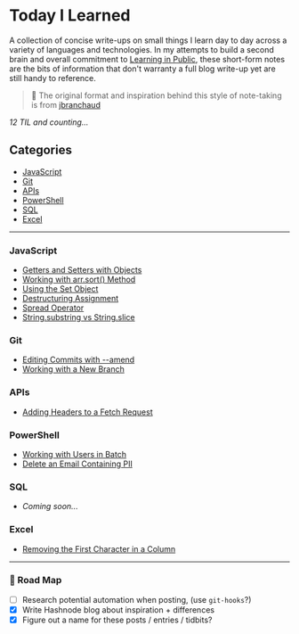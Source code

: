 # Today I Learned

A collection of concise write-ups on small things I learn day to day across a
variety of languages and technologies. In my attempts to build a second brain and overall commitment to [Learning in Public](https://www.swyx.io/learn-in-public/), these short-form notes are the bits of information that don't warranty a full blog write-up yet are still handy to reference.

> 🌟 The original format and inspiration behind this style of note-taking is from [jbranchaud](https://github.com/jbranchaud/til)

_12 TIL and counting..._


## Categories

* [JavaScript](#javascript)
* [Git](#git)
* [APIs](#apis)
* [PowerShell](#powershell)
* [SQL](#sql)
* [Excel](#excel)

---

### JavaScript
- [Getters and Setters with Objects](javascript/getters-and-setters-with-objects.md)
- [Working with arr.sort() Method](javascript/working-with-sort.md)
- [Using the Set Object](javascript/using-the-set-object.md)
- [Destructuring Assignment](javascript/destructuring-assignment.md)
- [Spread Operator](javascript/spread-operator.md)
- [String.substring vs String.slice](javascript/substr-vs-slice.md)

### Git
- [Editing Commits with --amend](git/editing-commits-with-amend.md)
- [Working with a New Branch](git/working-with-a-new-branch.md)

### APIs
- [Adding Headers to a Fetch Request](apis/adding-headers-to-fetch-request.md)

### PowerShell
- [Working with Users in Batch](powershell/working-with-users-in-batch.md)
- [Delete an Email Containing PII](powershell/delete-an-email-containing-pii.md)

### SQL
- _Coming soon..._

### Excel
- [Removing the First Character in a Column](excel/remove-first-character.md)
---

### 🚧 Road Map
- [ ] Research potential automation when posting, (use `git-hooks`?)
- [x] Write Hashnode blog about inspiration + differences
- [x] Figure out a name for these posts / entries / tidbits?